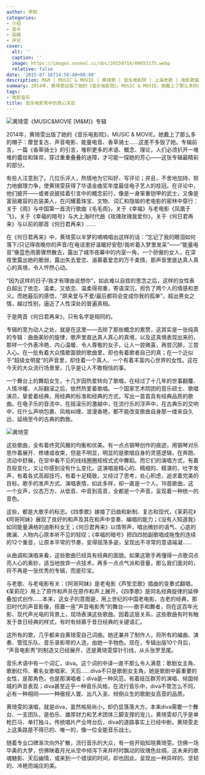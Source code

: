 ```yaml
---
author: 李皖
categories:
- 介绍
- 音乐
- 品碟
- 评论
cover:
  alt: ''
  caption: ''
  image: https://images.soomal.cc/doc/20150716/00053175.webp
  relative: false
date: '2015-07-16T14:50:40+08:00'
description: M&M | MUSIC & MOVIE | 黄琦雯 | 音乐电影院 | 上海老歌 | 电影歌曲 | 源自：李皖的博客 | 版权：转载 |  平均/总评分：10.00/60
summary: 2014年，黄琦雯出版了她的《音乐电影院》，MUSIC & MOVIE。她戴上了那么多的帽子：摩登复古、声音电影、能量电音、香草骑士……这差不多毁了她。专辑前言，一篇《香草骑士》的引言，堆积更多的术语、概念、理论，人们必须扒开一堆堆的蕾丝和珠帘，穿过重重叠叠的迷障，才可能一探她的芳心――这张专辑最精彩的部分……
tags:
- 电影音乐
title: 音乐电影秀中的真心天后
---
```


![黄琦雯《MUSIC&MOVIE [M&M]》专辑](https://images.soomal.cc/doc/20141004/00046405_01.webp)





2014年，黄琦雯出版了她的《音乐电影院》，MUSIC & MOVIE。她戴上了那么多的帽子：摩登复古、声音电影、能量电音、香草骑士……这差不多毁了她。专辑前言，一篇《香草骑士》的引言，堆积更多的术语、概念、理论，人们必须扒开一堆堆的蕾丝和珠帘，穿过重重叠叠的迷障，才可能一探她的芳心――这张专辑最精彩的部分。

有些人注意到了。几位乐评人，热情地为它叫好、写评论；并且，不舍地加持、努力地据理力争，使黄琦雯获得了华语金曲奖年度最佳电子艺人的桂冠。在评论中，他们披开――或者说披挂着引言中的概念前行，像是一身笨重铠甲的武士，又像是富丽雍容的古装美人，在闪耀着珠宝、文物、词汇和隐喻的老电影的密林中穿行：关于《雨》与中国第一首流行歌曲《毛毛雨》，关于《幸福》与老电影《凤凰于飞》，关于《幸福的暗号》与大上海时代曲《玫瑰玫瑰我爱你》，关于《何日君再来》与以前的那首《何日君再来》……

在《何日君再来》中，黄琦雯以半梦的喃喃唱出这样的话：“忘记了我的眼泪如何落下/只记得夜晚你的声音/在电话里好温暖好安慰/我听着入梦里发呆”――“能量电音”像蓝色雨雾骤然散去，露出了城市夜幕中的内室一角，一个骄傲的女人，在深夜里露出她的脆弱，露出失去爱恋、渴慕着爱恋的万千柔情，那声音里直达真人真心的真境，令人怦然心动。

“因为这样的日子/我才有理由说想你”，如此难以自拔的思念之后，这样的女性表白超出了依恋、温柔，又依恋、温柔得郑重，寄语深沉，担负了两个人的情感和恩义。而她最后的感悟，“原来爱与不爱/最后都将会变成你我的孤单”，超出男女之情，越过性别，逼近了人性深处的普遍真相。

于是两首《何日君再来》，只有名字是相同的。

专辑的至为动人之处，就是在这里――去除了那些概念的累赘，这其实是一张纯真的专辑：曲曲美妙的旋律，歌声里直达真人真心的真境，以及这真境表现出来的，那样一个外表冷艳、内心温暖、令人尊敬的女子，让人一尝微喜，再尝沉醉，三尝入心。在一批有着大众情歌面貌的歌曲里，却也有着歌者自己的真；在一个近似于“超级女明星”的声音里，却住着一个真人、一个有着丰富内心世界的女性。这在今天的大众流行场景里，几乎是让人不敢相信的事。

一个舞台上的舞蹈女生，十几岁因热爱转向了歌唱，在经过了十几年的世事翻覆、人情冷暖、人际翻滚之后，依然热爱着歌唱。一个国家艺术院团的音乐硕士、歌唱演员，挚爱着经典，用经典的标准和经典的方式，写出一首首具有经典品质的歌曲。在电子乐的音流中，在摇滚乐的激越中，在流行乐的浮声中，在古典乐的交响中，任什么声响包裹、风格纠缠、浪漫香艳，都不能改变歌曲自身那一缕来自久远、延绵至今的古典的韵致。

![黄琦雯](https://images.soomal.cc/doc/20150716/00053174.webp)





这些歌曲，全有着终究风雅的均衡和优美。有一点点钢琴创作的痕迹，用钢琴对乐思作着展开、修缮或收束，但是不明显，明显的是歌唱自身的灵感逻辑，在奔跑、流动中舒展，在空中看不见的线线圈圈规规式式中舞蹈。而它们的演唱方式，有着百般变化，又让你感到没有什么变化。这演唱是精心的、精细的、精湛的，吐字发声，有着各式高超技巧，有着十足精致，又经过了思考，处心积虑，追求着完美的目标。歌手的发声方式、演唱表情，如此多样，却一直是一个人。16首歌曲，这一个女声，仪态万方，从低音、中音到高音，全都是一个声音，呈现着一种统一的音色。

这些，都是大歌手的标志。《四季歌》嫁接了旧曲和新制、复古和现代，《茉莉花》《阿哥阿妹》展现了良好的和声及其在和声中变奏、编唱的能力；《没有人知道我》如同能量满格的迪斯科女王；《何日君再来》以情带声，唱出微妙的语气、心底的微澜、人物内心原本听不见的轻叹；《幸福的暗号》把四四拍副歌唱成拖曳的连续的12个重音，让原本平常的节奏，变得摇荡多姿，呈现出不寻常的意语端凝……

从曲调和演唱来看，这些歌曲已经具有经典的面貌。如果这歌手再懂得一点歌词点亮人心的奥妙，适当地放弃一点技术，再多一点点气派和音量，那么我们面对的，将不再是一张优秀的专辑，而是珍宝。

与老歌、与老电影有关：《阿哥阿妹》是老电影《芦笙恋歌》插曲的变奏式翻唱，《茉莉花》用上了原作和声并在原作和声上展开，《四季歌》是同名经典旋律的延伸叠加式创作……本来，这女子的意图是，用上世纪的中国老电影，古老的经典，那旧时代的声音影像，搭置一座“声音电影秀”的舞台――歌手和舞者，则在这百年光影、现代声光电的背景上，现场表演这些歌曲。因着这层关系，这些歌曲有时有触发于昔日经典的样式，有时有倾慕于昔日经典的关键语汇。

这所有的歌，几乎都来自黄琦雯自己词曲。她还兼并了制作人，将所有的编曲、演奏、管弦乐队、音乐录影带的人选，由她一手物色。现在，专辑出版10个月后， “声音电影秀”的制造又已经展开，还是黄琦雯穿针引线，从头张罗至尾。

音乐术语中有一个词汇，diva。这个词的中译一直不那么令人满意：歌剧女主角、歌剧红伶、著名女歌唱家、天后……diva不只是歌剧女主角，她是歌剧中最重要的女性，是那角色，也是那演唱者；diva是一种风范，有着技压群芳的演唱、倾国倾城的声音表现；diva甚至近乎一种音乐风格，在流行音乐中，diva不管怎么不同，必有一种相同――一种傲视人寰、出凡入圣、倾倒众生的歌剧女高音的品质。

黄琦雯的演唱，就是diva，虽然格局尚小，却仍显落落大方。本来diva需要一个舞台、一支团队，是伯乐、雄厚财力和艺术团体三脚支撑的宠儿，黄琦雯却几乎是单枪匹马、单打独斗。传统唱片产业垮台后，diva的道路事实上已经中断。黄琦雯走上这条路是不得已的、唯一的，像一位全能音乐战士。

随着专业口碑渐次向外扩散，流行音乐的大众，有一些开始知晓黄琦雯。仿佛一场华美的大梦，仿佛映着月光从空中倾泻下来并时时飘动的玫瑰色丝绸，这未来的歌魂魅影、天后幽情，或来到一个错误的时间，却也因此，呈现出一种异样的、坚韧的、冷艳而端庄的美。